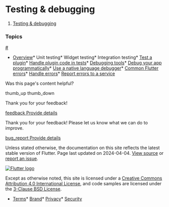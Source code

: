 Testing & debugging
===================

1. [Testing & debugging](/testing)

### Topics

[#](#topics)

* [Overview](/testing/overview)* Unit testing* Widget testing* Integration testing* [Test a plugin](/testing/testing-plugins)* [Handle plugin code in tests](/testing/plugins-in-tests)* [Debugging tools](/testing/debugging)* [Debug your app programmatically](/testing/code-debugging)* [Use a native language debugger](/testing/native-debugging)* [Common Flutter errors](/testing/common-errors)* [Handle errors](/testing/errors)* [Report errors to a service](/cookbook/maintenance/error-reporting)

Was this page's content helpful?

thumb\_up thumb\_down

Thank you for your feedback!

 [feedback Provide details](https://github.com/flutter/website/issues/new?template=1_page_issue.yml&&page-url=https://docs.flutter.dev/testing/&page-source=https://github.com/flutter/website/tree/main/src/content/testing/index.md)

Thank you for your feedback! Please let us know what we can do to improve.

 [bug\_report Provide details](https://github.com/flutter/website/issues/new?template=1_page_issue.yml&&page-url=https://docs.flutter.dev/testing/&page-source=https://github.com/flutter/website/tree/main/src/content/testing/index.md)

Unless stated otherwise, the documentation on this site reflects the latest stable version of Flutter. Page last updated on 2024-04-04. [View source](https://github.com/flutter/website/tree/main/src/content/testing/index.md) or [report an issue](https://github.com/flutter/website/issues/new?template=1_page_issue.yml&&page-url=https://docs.flutter.dev/testing/&page-source=https://github.com/flutter/website/tree/main/src/content/testing/index.md "Report an issue with this page").

[![Flutter logo](/assets/images/branding/flutter/logo+text/horizontal/white.svg)](https://flutter.dev)

Except as otherwise noted, this site is licensed under a [Creative Commons Attribution 4.0 International License](https://creativecommons.org/licenses/by/4.0/), and code samples are licensed under the [3-Clause BSD License](https://opensource.org/licenses/BSD-3-Clause).

* [Terms](/tos "Terms of use")* [Brand](/brand "Brand usage guidelines")* [Privacy](https://policies.google.com/privacy "Privacy policy")* [Security](/security "Security philosophy and practices")

   